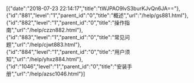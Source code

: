 [{"date":"2018-07-23 22:14:17","title":"tWJPAO9lvS3burKJvQn6JA=="},{"id":"881","level":"1","parent_id":"0","title":"概述","url":"/help/gs881.html"},{"id":"882","level":"1","parent_id":"0","title":"操作指南","url":"/help/czzn882.html"},{"id":"883","level":"1","parent_id":"0","title":"常见问题","url":"/help/cjwt883.html"},{"id":"884","level":"1","parent_id":"0","title":"用户须知","url":"/help/yhxz884.html"},{"id":"1046","level":"1","parent_id":"0","title":"安装手册","url":"/help/azsc1046.html"}]